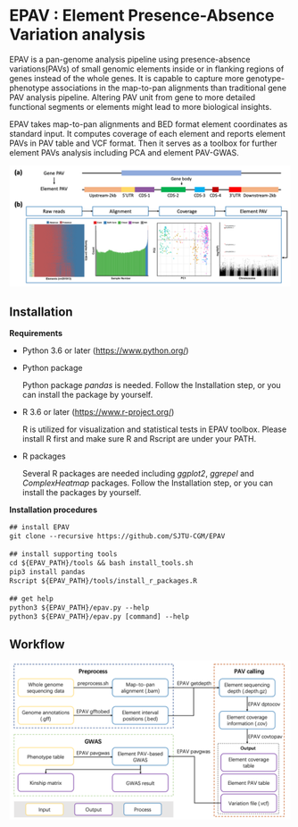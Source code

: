 EPAV : Element Presence-Absence Variation analysis
============
EPAV is a pan-genome analysis pipeline using presence-absence 
variations(PAVs) of small genomic elements inside or in 
flanking regions of genes instead of the whole genes. It is 
capable to capture more genotype-phenotype associations in the 
map-to-pan alignments than traditional gene PAV analysis pipeline.
Altering PAV unit from gene to more detailed functional segments 
or elements might lead to more biological insights.

EPAV takes map-to-pan alignments and BED format element 
coordinates as standard input. It computes coverage of each element
and reports element PAVs in PAV table and VCF format. Then it 
serves as a toolbox for further element PAVs analysis including
PCA and element PAV-GWAS.

<img src="https://github.com/SJTU-CGM/EPAV/blob/master/main.png"
width=800/>

Installation
------------
**Requirements**

 - Python 3.6 or later (https://www.python.org/)
    
 - Python package
   
    Python package *pandas* is needed. Follow the Installation step, 
    or you can install the package by yourself.
   
 - R 3.6 or later (https://www.r-project.org/)
    
    R is utilized for visualization and statistical tests in EPAV
    toolbox. Please install R first and make sure R and Rscript are
    under your PATH.

 - R packages 

    Several R packages are needed including *ggplot2*, *ggrepel*
    and *ComplexHeatmap* packages. Follow the Installation step, 
    or you can install the packages by yourself.

**Installation procedures** 
```
## install EPAV
git clone --recursive https://github.com/SJTU-CGM/EPAV

## install supporting tools
cd ${EPAV_PATH}/tools && bash install_tools.sh
pip3 install pandas
Rscript ${EPAV_PATH}/tools/install_r_packages.R

## get help
python3 ${EPAV_PATH}/epav.py --help
python3 ${EPAV_PATH}/epav.py [command] --help
```

Workflow
------------
<img src="https://github.com/SJTU-CGM/EPAV/blob/master/workflow.png"
width=800/>
